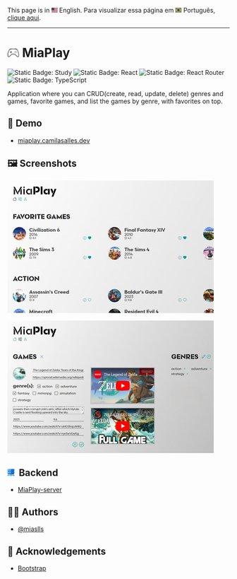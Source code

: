 This page is in <img src="assets/img/flag-en.png" width="14" alt="English"> English.
Para visualizar essa página em <img src="assets/img/flag-pt-br.png" width="14" alt="Português"> Português, [clique aqui](./README-ptbr.md).

---

# <img src="assets/img/logo.svg" height="20" alt="Project logo"> MiaPlay

![Static Badge: Study](https://img.shields.io/badge/study-blue)
![Static Badge: React](https://img.shields.io/badge/React-5a5a5a?logo=react)
![Static Badge: React Router](https://img.shields.io/badge/React_Router-5a5a5a?logo=reactrouter)
![Static Badge: TypeScript](https://img.shields.io/badge/TypeScript-5a5a5a?logo=typescript)

Application where you can CRUD(create, read, update, delete) genres and games, favorite games, and list the games by genre, with favorites on top.

## 🔗 Demo

- [miaplay.camilasalles.dev](https://miaplay.camilasalles.dev/)

## 🖼️ Screenshots

[<img src="assets/img/thumb-01.jpg" alt="MiaMood App Screenshot">](assets/img/screenshot-01.jpg)

[<img src="assets/img/thumb-02.jpg" alt="MiaMood App Screenshot">](assets/img/screenshot-02.jpg)

## <img src="assets/img/server.png" width="16" alt="Server icon">&nbsp; Backend

- [MiaPlay-server](https://github.com/miaslls/MiaPlay-server#readme)

## 👩‍💻 Authors

- [@miaslls](https://www.github.com/miaslls)

## 🫶 Acknowledgements

- [Bootstrap](https://icons.getbootstrap.com/)
